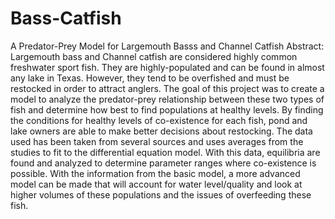 # Bass-Catfish
A Predator-Prey Model for Largemouth Basss and Channel Catfish
Abstract: Largemouth bass and Channel catfish are considered highly common freshwater sport fish. They are highly-populated and can be found in almost any lake in Texas. However, they tend to be overfished and must be restocked in order to attract anglers. The goal of this project was to create a model to analyze the predator-prey relationship between these two types of fish and determine how best to find populations at healthy levels. By finding the conditions for healthy levels of co-existence for each fish, pond and lake owners are able to make better decisions about restocking. The data used has been taken from several sources and uses averages from the studies to fit to the differential equation model. With this data, equilibria are found and analyzed to determine parameter ranges where co-existence is possible. With the information from the basic model, a more advanced model can be made that will account for water level/quality and look at higher volumes of these populations and the issues of overfeeding these fish. 

